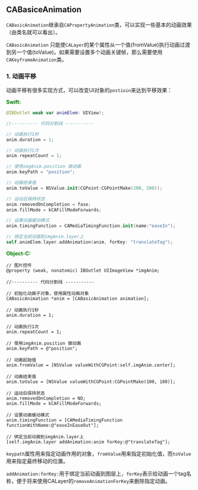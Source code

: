 ## CABasiceAnimation

`CABasicAnimation`继承自`CAPropertyAnimation`类，可以实现一些基本的动画效果（由类名就可以看出）。

`CABasicAnimation` 只能使`CALayer`的某个属性从一个值(fromValue)执行动画过渡到另一个值(toValue)。如果需要设置多个动画关键帧，那么需要使用`CAKeyframeAnimation`类。

### 1. 动画平移

动画平移有很多实现方式，可以改变UI对象的`postioin`来达到平移效果：

<strong style="color:green">Swift:</strong>

```swift
@IBOutlet weak var animElem: UIView!;

//---------- 代码分割线 -----------

// 动画执行1秒
anim.duration = 1;

// 动画执行1次
anim.repeatCount = 1;

// 使用imgAnim.position 做动画
anim.keyPath = "position";

// 动画结束值
anim.toValue = NSValue.init(CGPoint:CGPointMake(200, 200));

// 运动后保持状态
anim.removedOnCompletion = fase;
anim.fillMode = kCAFillModeForwards;

// 设置动画缓动模式
anim.timingFunction = CAMediaTimingFunction.init(name:"easeIn");

// 绑定当前动画到imgAnim.layer上
self.animElem.layer.addAnimation(anim, forKey: "translateTag");

```
<strong style="color:green">Object-C:</strong>

```objc
// 图片控件
@property (weak, nonatomic) IBOutlet UIImageView *imgAnim;

//---------- 代码分割线 -----------

// 初始化动画子对象，使用属性动画对象
CABasicAnimation *anim = [CABasicAnimation animation];

// 动画执行1秒
anim.duration = 1;

// 动画执行1次
anim.repeatCount = 1;

// 使用imgAnim.position 做动画
anim.keyPath = @"position";

// 动画起始值
anim.fromValue = [NSValue valueWithCGPoint:self.imgAnim.center];

// 动画结束值
anim.toValue = [NSValue valueWithCGPoint:CGPointMake(100, 100)];

// 运动后保持状态
anim.removedOnCompletion = NO;
anim.fillMode = kCAFillModeForwards;

// 设置动画缓动模式
anim.timingFunction = [CAMediaTimingFunction functionWithName:@"easeInEaseOut"];

// 绑定当前动画到imgAnim.layer上
[self.imgAnim.layer addAnimation:anim forKey:@"translateTag"];

```

`keypath`属性用来指定动画作用的对象，`fromValue`用来指定初始化值，而`toValue`用来指定最终移动的位置。


`addAnimation:forKey:`用于绑定当前动画到图层上，`forKey`表示给动画一个tag名称，便于将来使用CALayer的`removeAnimationForKey`来删除指定动画。


